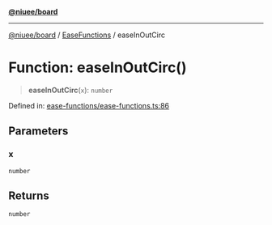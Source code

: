 [**@niuee/board**](../../../README.md)

***

[@niuee/board](../../../globals.md) / [EaseFunctions](../README.md) / easeInOutCirc

# Function: easeInOutCirc()

> **easeInOutCirc**(`x`): `number`

Defined in: [ease-functions/ease-functions.ts:86](https://github.com/niuee/board/blob/e6c1edcccf6525a0cc9088782c7c4653e837f533/src/ease-functions/ease-functions.ts#L86)

## Parameters

### x

`number`

## Returns

`number`
